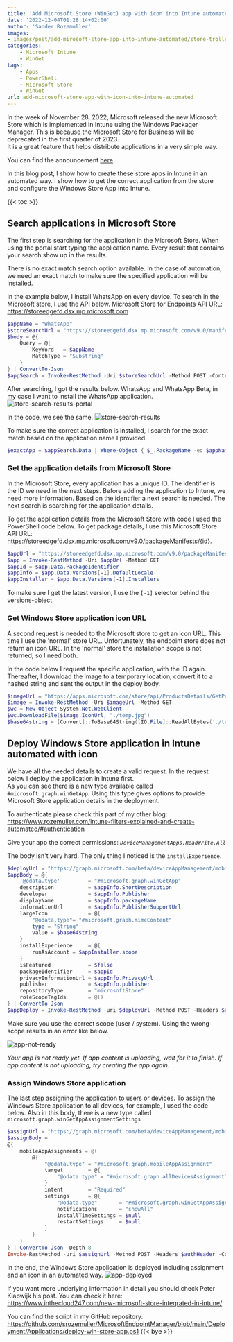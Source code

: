 ```yaml
---
title: 'Add Microsoft Store (WinGet) app with icon into Intune automated'
date: '2022-12-04T01:28:14+02:00'
author: 'Sander Rozemuller'
images:
- images/post/add-mirosoft-store-app-into-intune-automated/store-trolley.jpeg
categories:
    - Microsoft Intune
    - WinGet
tags:
    - Apps
    - PowerShell
    - Microsoft Store
    - WinGet
url: add-microsoft-store-app-with-icon-into-intune-automated
---
```


In the week of November 28, 2022, Microsoft released the new Microsoft Store which is implemented in Intune using the Windows Packager Manager. This is because the Microsoft Store for Business will be deprecated in the first quarter of 2023.  
It is a great feature that helps distribute applications in a very simple way. 

You can find the announcement [here](https://techcommunity.microsoft.com/t5/microsoft-mechanics-blog/updates-to-windows-app-management-in-intune-with-winget/ba-p/3685406).

In this blog post, I show how to create these store apps in Intune in an automated way. I show how to get the correct application from the store and configure the Windows Store App into Intune. 

{{< toc >}}

## Search applications in Microsoft Store
The first step is searching for the application in the Microsoft Store.  When using the portal start typing the application name. Every result that contains your search show up in the results. 

There is no exact match search option available. In the case of automation, we need an exact match to make sure the specified application will be installed. 

In the example below, I install WhatsApp on every device. To search in the Microsoft store, I use the API below. 
Microsoft Store for Endpoints API URL: https://storeedgefd.dsx.mp.microsoft.com

```powershell
$appName = "WhatsApp"
$storeSearchUrl = "https://storeedgefd.dsx.mp.microsoft.com/v9.0/manifestSearch"
$body = @{
    Query = @{
        KeyWord   = $appName
        MatchType = "Substring"
    }
} | ConvertTo-Json
$appSearch = Invoke-RestMethod -Uri $storeSearchUrl -Method POST -ContentType 'application/json' -body $body
```

After searching, I got the results below. WhatsApp and WhatsApp Beta, in my case I want to install the WhatsApp application.
![store-search-results-portal](store-search-results-portal.png)

In the code, we see the same. 
![store-search-results](store-search-results.png)

To make sure the correct application is installed, I search for the exact match based on the application name I provided. 

```powershell
$exactApp = $appSearch.Data | Where-Object { $_.PackageName -eq $appName }
```
### Get the application details from Microsoft Store
In the Microsoft Store, every application has a unique ID. The identifier is the ID we need in the next steps. 
Before adding the application to Intune, we need more information. Based on the identifier a next search is needed. The next search is searching for the application details. 

To get the application details from the Microsoft Store with code I used the PowerShell code below. To get package details, I use this Microsoft Store API URL: https://storeedgefd.dsx.mp.microsoft.com/v9.0/packageManifests/{id}.  

```powershell
$appUrl = "https://storeedgefd.dsx.mp.microsoft.com/v9.0/packageManifests/{0}" -f $exactApp.PackageIdentifier
$app = Invoke-RestMethod -Uri $appUrl -Method GET 
$appId = $app.Data.PackageIdentifier
$appInfo = $app.Data.Versions[-1].DefaultLocale
$appInstaller = $app.Data.Versions[-1].Installers
```
To make sure I get the latest version, I use the ```[-1]``` selector behind the versions-object.

### Get Windows Store application icon URL
A second request is needed to the Microsoft store to get an icon URL. This time I use the 'normal' store URL. Unfortunately, the endpoint store does not return an icon URL. In the 'normal' store the installation scope is not returned, so I need both. 


In the code below I request the specific application, with the ID again. Thereafter, I download the image to a temporary location, convert it to a hashed string and sent the output in the deploy body. 
```powershell
$imageUrl = "https://apps.microsoft.com/store/api/ProductsDetails/GetProductDetailsById/{0}?hl=en-US&gl=US" -f $exactApp.PackageIdentifier
$image = Invoke-RestMethod -Uri $imageUrl -Method GET 
$wc = New-Object System.Net.WebClient
$wc.DownloadFile($image.IconUrl, "./temp.jpg")
$base64string = [Convert]::ToBase64String([IO.File]::ReadAllBytes('./temp.jpg'))
```

## Deploy Windows Store application in Intune automated with icon
We have all the needed details to create a valid request. In the request below I deploy the application in Intune first.  
As you can see there is a new type available called ```#microsoft.graph.winGetApp```. Using this type gives options to provide Microsoft Store application details in the deployment. 

To authenticate please check this part of my other blog: https://www.rozemuller.com/intune-filters-explained-and-create-automated/#authentication

Give your app the correct permissions: *```DeviceManagementApps.ReadWrite.All```*

The body isn't very hard. The only thing I noticed is the ```installExperience```. 

```powershell
$deployUrl = "https://graph.microsoft.com/beta/deviceAppManagement/mobileApps"
$appBody = @{
    '@odata.type'         = "#microsoft.graph.winGetApp"
    description           = $appInfo.ShortDescription
    developer             = $appInfo.Publisher
    displayName           = $appInfo.packageName
    informationUrl        = $appInfo.PublisherSupportUrl
    largeIcon             = @{
        "@odata.type"= "#microsoft.graph.mimeContent"
        type = "String"
        value = $base64string 
    }
    installExperience     = @{
        runAsAccount = $appInstaller.scope
    }
    isFeatured            = $false
    packageIdentifier     = $appId
    privacyInformationUrl = $appInfo.PrivacyUrl
    publisher             = $appInfo.publisher
    repositoryType        = "microsoftStore"
    roleScopeTagIds       = @()
} | ConvertTo-Json 
$appDeploy = Invoke-RestMethod -uri $deployUrl -Method POST -Headers $authHeader -Body $appBody
```

Make sure you use the correct scope (user / system). Using the wrong scope results in an error like below.

![app-not-ready](app-not-ready.png)

*Your app is not ready yet. If app content is uploading, wait for it to finish. If app content is not uploading, try creating the app again.*

### Assign Windows Store application
The last step assigning the application to users or devices. To assign the Windows Store application to all devices, for example, I used the code below.
Also in this body, there is a new type called ```microsoft.graph.winGetAppAssignmentSettings```
```powershell
$assignUrl = "https://graph.microsoft.com/beta/deviceAppManagement/mobileApps/{0}/assign" -f $appDeploy.Id
$assignBody = 
@{
    mobileAppAssignments = @(
        @{
            "@odata.type" = "#microsoft.graph.mobileAppAssignment"
            target        = @{
                "@odata.type" = "#microsoft.graph.allDevicesAssignmentTarget"
            }
            intent        = "Required"
            settings      = @{
                "@odata.type"       = "#microsoft.graph.winGetAppAssignmentSettings"
                notifications       = "showAll"
                installTimeSettings = $null
                restartSettings     = $null
            }
        }
    )
} | ConvertTo-Json -Depth 8
Invoke-RestMethod -uri $assignUrl -Method POST -Headers $authHeader -ContentType 'application/json' -body $assignBody
```

In the end, the Windows Store application is deployed including assignment and an icon in an automated way. 
![app-deployed](app-deployed.png)

If you want more underlying information in detail you should check Peter Klapwijk his post. You can check it here: https://www.inthecloud247.com/new-microsoft-store-integrated-in-intune/

You can find the script in my GitHub repository: https://github.com/srozemuller/MicrosoftEndpointManager/blob/main/Deployment/Applications/deploy-win-store-app.ps1
{{< bye >}}